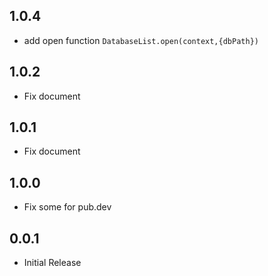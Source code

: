 ## 1.0.4

- add open function `DatabaseList.open(context,{dbPath})`

## 1.0.2

- Fix document

## 1.0.1

- Fix document

## 1.0.0

- Fix some for pub.dev

## 0.0.1

- Initial Release
